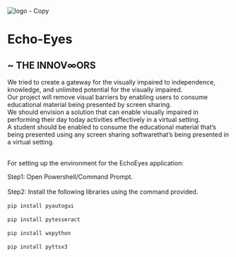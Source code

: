 


![logo - Copy](https://github.com/miinus-vee/THE-INNOV8ORS/assets/91024452/2e2281bd-655d-4cc1-9cad-c98056fc4022)

# Echo-Eyes


## ~ THE INNOV∞ORS

We tried to create a gateway for the visually impaired to independence, knowledge, and unlimited potential for the visually impaired. <br>
Our project will remove visual barriers by enabling users to consume educational material being presented by screen sharing. <br>
We should envision a solution that can enable visually impaired in performing their day today activities effectively in a virtual setting. <br>
A student should be enabled to consume the educational material that’s being presented using any screen sharing softwarethat’s being presented in a virtual setting.
<br><br>

For setting up the environment for the EchoEyes application:

Step1: Open Powershell/Command Prompt. <br><br>
Step2: Install the following libraries using the command provided. <br><br>
`pip install pyautogui`<br><br>
`pip install pytesseract`<br><br>
`pip install wxpython`<br><br>
`pip install pyttsx3`<br><br>
